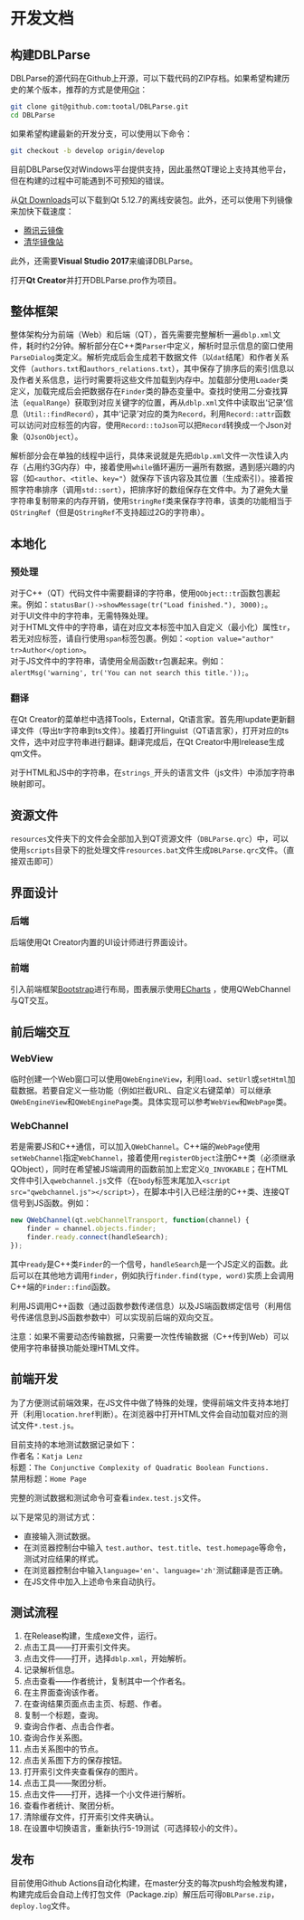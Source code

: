 # 开发文档
## 构建DBLParse
DBLParse的源代码在Github上开源，可以下载代码的ZIP存档。如果希望构建历史的某个版本，推荐的方式是使用[Git](https://git-scm.com/)：

```sh
git clone git@github.com:tootal/DBLParse.git
cd DBLParse
```

如果希望构建最新的开发分支，可以使用以下命令：

```sh
git checkout -b develop origin/develop
```

目前DBLParse仅对Windows平台提供支持，因此虽然QT理论上支持其他平台，但在构建的过程中可能遇到不可预知的错误。

从[Qt Downloads](http://download.qt.io/official_releases/qt/5.12/5.12.7/)可以下载到Qt 5.12.7的离线安装包。此外，还可以使用下列镜像来加快下载速度：

* [腾讯云镜像](https://mirrors.cloud.tencent.com/qt/official_releases/qt/5.12/5.12.7/)
* [清华镜像站](https://mirrors.tuna.tsinghua.edu.cn/qt/official_releases/qt/5.12/5.12.7/)

此外，还需要**Visual Studio 2017**来编译DBLParse。

打开**Qt Creator**并打开DBLParse.pro作为项目。

## 整体框架
整体架构分为前端（Web）和后端（QT），首先需要完整解析一遍`dblp.xml`文件，耗时约2分钟。解析部分在C++类`Parser`中定义，解析时显示信息的窗口使用`ParseDialog`类定义。解析完成后会生成若干数据文件（以`dat`结尾）和作者关系文件（`authors.txt`和`authors_relations.txt`），其中保存了排序后的索引信息以及作者关系信息，运行时需要将这些文件加载到内存中。加载部分使用`Loader`类定义，加载完成后会把数据存在`Finder`类的静态变量中。查找时使用二分查找算法（`equalRange`）获取到对应关键字的位置，再从`dblp.xml`文件中读取出‘记录’信息（`Util::findRecord`），其中‘记录’对应的类为`Record`，利用`Record::attr`函数可以访问对应标签的内容，使用`Record::toJson`可以把`Record`转换成一个Json对象（`QJsonObject`）。

解析部分会在单独的线程中运行，具体来说就是先把`dblp.xml`文件一次性读入内存（占用约3G内存）中，接着使用`while`循环遍历一遍所有数据，遇到感兴趣的内容（如`<author`、`<title`、`key="`）就保存下该内容及其位置（生成索引）。接着按照字符串排序（调用`std::sort`），把排序好的数组保存在文件中。为了避免大量字符串复制带来的内存开销，使用`StringRef`类来保存字符串，该类的功能相当于`QStringRef`（但是`QStringRef`不支持超过2G的字符串）。

## 本地化
### 预处理
对于C++（QT）代码文件中需要翻译的字符串，使用`QObject::tr`函数包裹起来。例如：`statusBar()->showMessage(tr("Load finished."), 3000);`。  
对于UI文件中的字符串，无需特殊处理。  
对于HTML文件中的字符串，请在对应文本标签中加入自定义（最小化）属性`tr`，若无对应标签，请自行使用`span`标签包裹。例如：`<option value="author" tr>Author</option>`。  
对于JS文件中的字符串，请使用全局函数`tr`包裹起来。例如：`alertMsg('warning', tr('You can not search this title.'));`。  

### 翻译
在Qt Creator的菜单栏中选择Tools，External，Qt语言家。首先用lupdate更新翻译文件（导出tr字符串到ts文件）。接着打开linguist（QT语言家），打开对应的ts文件，选中对应字符串进行翻译。翻译完成后，在Qt Creator中用lrelease生成qm文件。

对于HTML和JS中的字符串，在`strings_`开头的语言文件（js文件）中添加字符串映射即可。

## 资源文件
`resources`文件夹下的文件会全部加入到QT资源文件（`DBLParse.qrc`）中，可以使用`scripts`目录下的批处理文件`resources.bat`文件生成`DBLParse.qrc`文件。（直接双击即可）

## 界面设计
### 后端
后端使用Qt Creator内置的UI设计师进行界面设计。

### 前端
引入前端框架[Bootstrap](https://getbootstrap.com/)进行布局，图表展示使用[ECharts](https://echarts.apache.org) ，使用QWebChannel与QT交互。

## 前后端交互
### WebView
临时创建一个Web窗口可以使用`QWebEngineView`，利用`load`、`setUrl`或`setHtml`加载数据。若要自定义一些功能（例如拦截URL、自定义右键菜单）可以继承`QWebEngineView`和`QWebEnginePage`类。具体实现可以参考`WebView`和`WebPage`类。

### WebChannel
若是需要JS和C++通信，可以加入`QWebChannel`。C++端的`WebPage`使用`setWebChannel`指定`WebChannel`，接着使用`registerObject`注册C++类（必须继承QObject），同时在希望被JS端调用的函数前加上宏定义`Q_INVOKABLE`；在HTML文件中引入`qwebchannel.js`文件（在`body`标签末尾加入`<script src="qwebchannel.js"></script>`），在脚本中引入已经注册的C++类、连接QT信号到JS函数。例如：

```js
new QWebChannel(qt.webChannelTransport, function(channel) {
    finder = channel.objects.finder;
    finder.ready.connect(handleSearch);
});
```

其中`ready`是C++类`Finder`的一个信号，`handleSearch`是一个JS定义的函数。此后可以在其他地方调用`finder`，例如执行`finder.find(type, word)`实质上会调用C++端的`Finder::find`函数。

利用JS调用C++函数（通过函数参数传递信息）以及JS端函数绑定信号（利用信号传递信息到JS函数参数中）可以实现前后端的双向交互。  

注意：如果不需要动态传输数据，只需要一次性传输数据（C++传到Web）可以使用字符串替换功能处理HTML文件。

## 前端开发
为了方便测试前端效果，在JS文件中做了特殊的处理，使得前端文件支持本地打开（利用`location.href`判断）。在浏览器中打开HTML文件会自动加载对应的测试文件`*.test.js`。    

目前支持的本地测试数据记录如下：    
作者名：`Katja Lenz`    
标题：`The Conjunctive Complexity of Quadratic Boolean Functions.`    
禁用标题：`Home Page`  

完整的测试数据和测试命令可查看`index.test.js`文件。

以下是常见的测试方式：  
* 直接输入测试数据。
* 在浏览器控制台中输入 `test.author`、`test.title`、`test.homepage`等命令，测试对应结果的样式。  
* 在浏览器控制台中输入`language='en'`、`language='zh'`测试翻译是否正确。  
* 在JS文件中加入上述命令来自动执行。



## 测试流程

1. 在Release构建，生成exe文件，运行。
2. 点击工具——打开索引文件夹。
5. 点击文件——打开，选择`dblp.xml`，开始解析。
6. 记录解析信息。
7. 点击查看——作者统计，复制其中一个作者名。
8. 在主界面查询该作者。
9. 在查询结果页面点击主页、标题、作者。
10. 复制一个标题，查询。
11. 查询合作者、点击合作者。
12. 查询合作关系图。
13. 点击关系图中的节点。
14. 点击关系图下方的保存按钮。
15. 打开索引文件夹查看保存的图片。
16. 点击工具——聚团分析。
17. 点击文件——打开，选择一个小文件进行解析。
18. 查看作者统计、聚团分析。
19. 清除缓存文件，打开索引文件夹确认。
20. 在设置中切换语言，重新执行5-19测试（可选择较小的文件）。



## 发布

目前使用Github Actions自动化构建，在master分支的每次push均会触发构建，构建完成后会自动上传打包文件（Package.zip）解压后可得`DBLParse.zip`，`deploy.log`文件。

